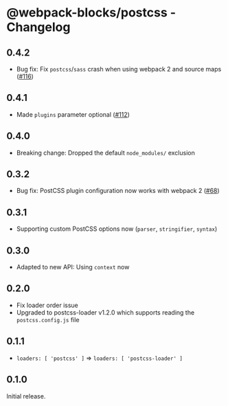 # @webpack-blocks/postcss - Changelog

## 0.4.2

- Bug fix: Fix `postcss`/`sass` crash when using webpack 2 and source maps ([#116](https://github.com/andywer/webpack-blocks/issues/116))

## 0.4.1

- Made `plugins` parameter optional ([#112](https://github.com/andywer/webpack-blocks/issues/112))

## 0.4.0

- Breaking change: Dropped the default `node_modules/` exclusion

## 0.3.2

- Bug fix: PostCSS plugin configuration now works with webpack 2 ([#68](https://github.com/andywer/webpack-blocks/issues/68))

## 0.3.1

- Supporting custom PostCSS options now (`parser`, `stringifier`, `syntax`)

## 0.3.0

- Adapted to new API: Using `context` now

## 0.2.0

- Fix loader order issue
- Upgraded to postcss-loader v1.2.0 which supports reading the `postcss.config.js` file

## 0.1.1

- `loaders: [ 'postcss' ]` => `loaders: [ 'postcss-loader' ]`

## 0.1.0

Initial release.
